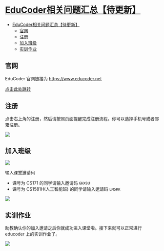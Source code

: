 # [EduCoder相关问题汇总【待更新】](https://gitee.com/OneForward/TACpp/blob/gitee/tutorials/EduCoder.md)

- [EduCoder相关问题汇总【待更新】](#educoder相关问题汇总待更新)
  - [官网](#官网)
  - [注册](#注册)
  - [加入班级](#加入班级)
  - [实训作业](#实训作业)

## 官网 
EduCoder 官网链接为 https://www.educoder.net

[点击此处跳转 ](https://www.educoder.net)

## 注册

点击右上角的注册，然后请按照页面提醒完成注册流程。你可以选择手机号或者邮箱注册。

![](imgs/edu-register.png)

## 加入班级

![](imgs/edu_join_class.png) 

输入课堂邀请码

* 课号为 CS171 的同学请输入邀请码 `GHX9U`
* 课号为 CS1581H(人工智能班) 的同学请输入邀请码 `LM5RK`

![](imgs/edu_join_class_invite_code.png)

## 实训作业

助教确认你的加入邀请之后你就成功进入课堂啦。接下来就可以正常进行 educoder 上的实训作业了。

![](imgs/edu_hw.png)